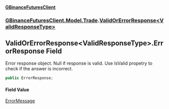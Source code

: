 #### [GBinanceFuturesClient](./index.md 'index')
### [GBinanceFuturesClient.Model.Trade](./GBinanceFuturesClient-Model-Trade.md 'GBinanceFuturesClient.Model.Trade').[ValidOrErrorResponse&lt;ValidResponseType&gt;](./GBinanceFuturesClient-Model-Trade-ValidOrErrorResponse-ValidResponseType-.md 'GBinanceFuturesClient.Model.Trade.ValidOrErrorResponse&lt;ValidResponseType&gt;')
## ValidOrErrorResponse&lt;ValidResponseType&gt;.ErrorResponse Field
Error response object. Null if response is valid. Use IsValid propetry to check if the answer is incorrect.  
```csharp
public ErrorResponse;
```
#### Field Value
[ErrorMessage](./GBinanceFuturesClient-Model-Trade-ErrorMessage.md 'GBinanceFuturesClient.Model.Trade.ErrorMessage')  
